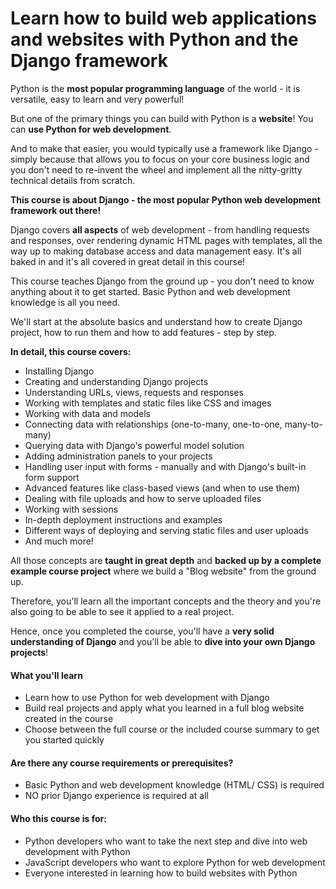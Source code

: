 # Learn how to build web applications and websites with Python and the Django framework

Python is the **most popular programming language** of the world - it is versatile, easy to learn and very powerful!

But one of the primary things you can build with Python is a **website**! You can **use Python for web development**.

And to make that easier, you would typically use a framework like Django - simply because that allows you to focus on your core business logic and you don't need to re-invent the wheel and implement all the nitty-gritty technical details from scratch.

**This course is about Django - the most popular Python web development framework out there!**

Django covers **all aspects** of web development - from handling requests and responses, over rendering dynamic HTML pages with templates, all the way up to making database access and data management easy. It's all baked in and it's all covered in great detail in this course!

This course teaches Django from the ground up - you don't need to know anything about it to get started. Basic Python and web development knowledge is all you need.

We'll start at the absolute basics and understand how to create Django project, how to run them and how to add features - step by step.

**In detail, this course covers:**

- Installing Django
- Creating and understanding Django projects
- Understanding URLs, views, requests and responses
- Working with templates and static files like CSS and images
- Working with data and models
- Connecting data with relationships (one-to-many, one-to-one, many-to-many)
- Querying data with Django's powerful model solution
- Adding administration panels to your projects
- Handling user input with forms - manually and with Django's built-in form support
- Advanced features like class-based views (and when to use them)
- Dealing with file uploads and how to serve uploaded files
- Working with sessions
- In-depth deployment instructions and examples
- Different ways of deploying and serving static files and user uploads
- And much more!

All those concepts are **taught in great depth** and **backed up by a complete example course project** where we build a "Blog website" from the ground up.

Therefore, you'll learn all the important concepts and the theory and you're also going to be able to see it applied to a real project.

Hence, once you completed the course, you'll have a **very solid understanding of Django** and you'll be able to **dive into your own Django projects**!

#### What you'll learn

- Learn how to use Python for web development with Django
- Build real projects and apply what you learned in a full blog website created in the course
- Choose between the full course or the included course summary to get you started quickly

#### Are there any course requirements or prerequisites?

- Basic Python and web development knowledge (HTML/ CSS) is required
- NO prior Django experience is required at all

#### Who this course is for:

- Python developers who want to take the next step and dive into web development with Python
- JavaScript developers who want to explore Python for web development
- Everyone interested in learning how to build websites with Python

